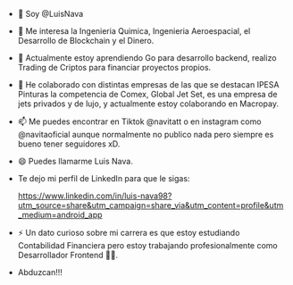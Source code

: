 - 👋 Soy @LuisNava
- 👀 Me interesa la Ingenieria Quimica, Ingenieria Aeroespacial, el Desarrollo de Blockchain y el Dinero.
- 🌱 Actualmente estoy aprendiendo Go para desarrollo backend, realizo Trading de Criptos para financiar proyectos propios.
- 💞️ He colaborado con distintas empresas de las que se destacan IPESA Pinturas la competencia de Comex, Global Jet Set, es una empresa de jets privados y de lujo, y actualmente estoy colaborando en Macropay.
- 📫 Me puedes encontrar en Tiktok @navitatt o en instagram como @navitaoficial aunque normalmente no publico nada pero siempre es bueno tener seguidores xD.
- 😄 Puedes llamarme Luis Nava.
- Te dejo mi perfil de LinkedIn para que le sigas:

    https://www.linkedin.com/in/luis-nava98?utm_source=share&utm_campaign=share_via&utm_content=profile&utm_medium=android_app

- ⚡ Un dato curioso sobre mi carrera es que estoy estudiando Contabilidad Financiera pero estoy trabajando profesionalmente como Desarrollador Frontend 🤷‍♂️.
- Abduzcan!!!

<!---
MacroLuisNava/MacroLuisNava is a ✨ special ✨ repository because its `README.md` (this file) appears on your GitHub profile.
You can click the Preview link to take a look at your changes.
--->
